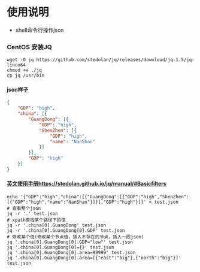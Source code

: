 # 使用说明

* shell命令行操作json 

### CentOS 安装JQ
```
wget -O jq https://github.com/stedolan/jq/releases/download/jq-1.5/jq-linux64
chmod +x ./jq
cp jq /usr/bin
```

#### json样子
```json
{
	"GDP": "high",
	"china": [{
		"GuangDong": [{
			"GDP": "high",
			"ShenZhen": [{
				"GDP": "high",
				"name": "NanShan"
			}]
		}],
		"GDP": "high"
	}]
}
```

#### [英文使用手册https://stedolan.github.io/jq/manual/#Basicfilters](https://stedolan.github.io/jq/manual/#Basicfilters)
```
echo '{"GDP":"high","china":[{"GuangDong":[{"GDP":"high","ShenZhen":[{"GDP":"high","name":"NanShan"}]}],"GDP":"high"}]}' > test.json
# 查看整个json
jq -r '.' test.json
# xpath查找某个路径下的值
jq -r '.china[0].GuangDong' test.json
jq -r '.china[0].GuangDong[0].GDP' test.json
# 修改某个值(修改某个节点值，插入不存在的节点，插入一段json)
jq '.china[0].GuangDong[0].GDP="low"' test.json
jq '.china[0].GuangDong[0]={}' test.json
jq '.china[0].GuangDong[0].area=99999' test.json
jq '.china[0].GuangDong[0].area=[{"east":"big"},{"north":"big"}]' test.json
```
